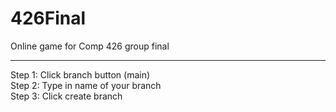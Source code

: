 # 426Final
Online game for Comp 426 group final

---
Step 1: Click branch button (main)  
Step 2: Type in name of your branch  
Step 3: Click create branch  
